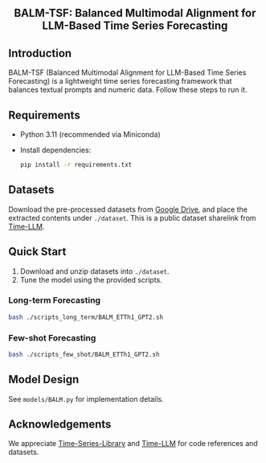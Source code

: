 <div align="center">
  <h2><b>BALM-TSF: Balanced Multimodal Alignment for LLM-Based Time Series Forecasting</b></h2>
</div>

## Introduction

BALM-TSF (Balanced Multimodal Alignment for LLM-Based Time Series Forecasting) is a lightweight time series forecasting framework that balances textual prompts and numeric data. Follow these steps to run it.

## Requirements

* Python 3.11 (recommended via Miniconda)
* Install dependencies:

  ```bash
  pip install -r requirements.txt
  ```

## Datasets

Download the pre-processed datasets from [Google Drive](https://drive.google.com/file/d/1NF7VEefXCmXuWNbnNe858WvQAkJ_7wuP/view?usp=sharing), and place the extracted contents under `./dataset`. This is a public dataset sharelink from [Time-LLM](https://github.com/KimMeen/Time-LLM).

## Quick Start

1. Download and unzip datasets into `./dataset`.
2. Tune the model using the provided scripts.

### Long-term Forecasting

```bash
bash ./scripts_long_term/BALM_ETTh1_GPT2.sh
```

### Few-shot Forecasting

```bash
bash ./scripts_few_shot/BALM_ETTh1_GPT2.sh
```

## Model Design

See `models/BALM.py` for implementation details.

## Acknowledgements

We appreciate [Time-Series-Library](https://github.com/thuml/Time-Series-Library) and [Time-LLM](https://github.com/KimMeen/Time-LLM) for code references and datasets.
